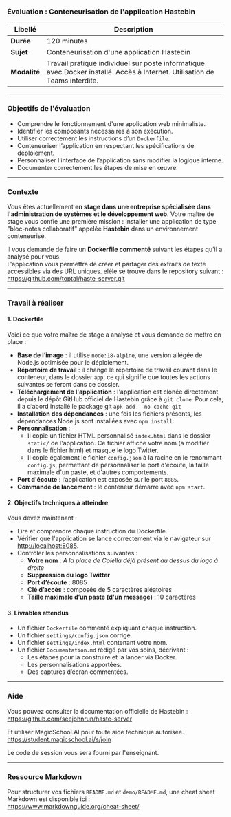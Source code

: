 ### Évaluation : Conteneurisation de l'application Hastebin

| **Libellé**  | **Description**                                                                                                            |
| ------------ | -------------------------------------------------------------------------------------------------------------------------- |
| **Durée**    | 120 minutes                                                                                                                |
| **Sujet**    | Conteneurisation d'une application Hastebin                                                                                |
| **Modalité** | Travail pratique individuel sur poste informatique avec Docker installé. Accès à Internet. Utilisation de Teams interdite. |

---

### Objectifs de l'évaluation

- Comprendre le fonctionnement d'une application web minimaliste.
- Identifier les composants nécessaires à son exécution.
- Utiliser correctement les instructions d’un `Dockerfile`.
- Conteneuriser l’application en respectant les spécifications de déploiement.
- Personnaliser l’interface de l’application sans modifier la logique interne.
- Documenter correctement les étapes de mise en œuvre.

---

### Contexte

Vous êtes actuellement **en stage dans une entreprise spécialisée dans l'administration de systèmes et le développement web**. Votre maître de stage vous confie une première mission : installer une application de type "bloc-notes collaboratif" appelée **Hastebin** dans un environnement conteneurisé.

Il vous demande de faire un **Dockerfile commenté** suivant les étapes qu'il a analysé pour vous.  
L'application vous permettra de créer et partager des extraits de texte accessibles via des URL uniques. eléle se trouve dans le repository suivant : https://github.com/toptal/haste-server.git

---

### Travail à réaliser

#### 1. **Dockerfile**

Voici ce que votre maître de stage a analysé et vous demande de mettre en place :

- **Base de l’image** : il utilise `node:18-alpine`, une version allégée de Node.js optimisée pour le déploiement.
- **Répertoire de travail** : il change le répertoire de travail courant dans le conteneur, dans le dossier `app`, ce qui signifie que toutes les actions suivantes se feront dans ce dossier.
- **Téléchargement de l'application** : l'application est clonée directement depuis le dépôt GitHub officiel de Hastebin grâce à `git clone`. Pour cela, il a d’abord installé le package git `apk add --no-cache git`
- **Installation des dépendances** : une fois les fichiers présents, les dépendances Node.js sont installées avec `npm install`.
- **Personnalisation** :
  - Il copie un fichier HTML personnalisé `index.html` dans le dossier `static/` de l'application. Ce fichier affiche votre nom (a modifier dans le fichier html) et masque le logo Twitter.
  - Il copie également le fichier `config.json` à la racine en le renommant `config.js`, permettant de personnaliser le port d'écoute, la taille maximale d'un paste, et d'autres comportements.
- **Port d'écoute** : l’application est exposée sur le port `8085`.
- **Commande de lancement** : le conteneur démarre avec `npm start`.

#### 2. **Objectifs techniques à atteindre**

Vous devez maintenant :

- Lire et comprendre chaque instruction du Dockerfile.
- Vérifier que l'application se lance correctement via le navigateur sur [http://localhost:8085](http://localhost:8085).
- Contrôler les personnalisations suivantes :
  - **Votre nom** : *A la place de Colella déjà présent au dessus du logo à droite*
  - **Suppression du logo Twitter**
  - **Port d’écoute** : 8085
  - **Clé d’accès** : composée de 5 caractères aléatoires
  - **Taille maximale d’un paste (d'un message)** : 10 caractères

#### 3. **Livrables attendus**

- Un fichier `Dockerfile` commenté expliquant chaque instruction.
- Un fichier `settings/config.json` corrigé.
- Un fichier `settings/index.html` contenant votre nom.
- Un fichier `Documentation.md` rédigé par vos soins, décrivant :
  - Les étapes pour la construire et la lancer via Docker.
  - Les personnalisations apportées.
  - Des captures d’écran commentées.
---

### Aide

Vous pouvez consulter la documentation officielle de Hastebin :  
https://github.com/seejohnrun/haste-server

Et utiliser MagicSchool.AI pour toute aide technique autorisée. https://student.magicschool.ai/s/join 

Le code de session vous sera fourni par l'enseignant.

---

### Ressource Markdown

Pour structurer vos fichiers `README.md` et `demo/README.md`, une cheat sheet Markdown est disponible ici :  
https://www.markdownguide.org/cheat-sheet/
